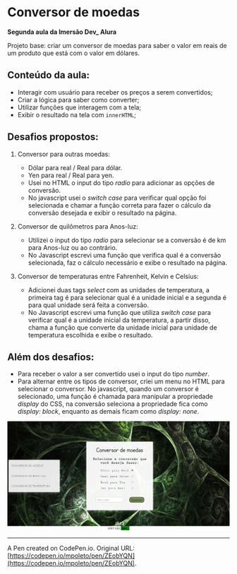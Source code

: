 # Conversor de moedas

**Segunda aula da Imersão Dev_ Alura**

Projeto base: criar um conversor de moedas para saber o valor em reais de um produto que está com o valor em dólares.

## Conteúdo da aula:

- Interagir com usuário para receber os preços a serem convertidos;
- Criar a lógica para saber como converter;
- Utilizar funções que interagem com a tela;
- Exibir o resultado na tela com `innerHTML`;

## Desafios propostos:

1. Conversor para outras moedas:
    - Dólar para real / Real para dólar.
    - Yen para real / Real para yen.
    - Usei no HTML o input do tipo *radio* para adicionar as opções de conversão.
    - No javascript usei o *switch case* para verificar qual opção foi selecionada e chamar a função correta para fazer o cálculo da conversão desejada e exibir o resultado na página.  

2. Conversor de quilômetros para Anos-luz: 
    - Utilizei o input do tipo *radio* para selecionar se a conversão é de km para Anos-luz ou ao contrário.
    - No Javascript escrevi uma função que verifica qual é a conversão selecionada, faz o cálculo necessário e exibe o resultado na página.  

3. Conversor de temperaturas entre Fahrenheit, Kelvin e Celsius:
    - Adicionei duas tags *select* com as unidades de temperatura, a primeira tag é para selecionar qual é a unidade inicial e a segunda é para qual unidade será feita a conversão.
    - No Javascript escrevi uma função que utiliza *switch case* para verificar qual é a unidade inicial da temperatura, a partir disso, chama a função que converte da unidade inicial para unidade de temperatura escolhida e exibe o resultado.  

## Além dos desafios:

- Para receber o valor a ser convertido usei o input do tipo *number*.
- Para alternar entre os tipos de conversor, criei um menu no HTML para selecionar o conversor. No javascript, quando um conversor é selecionado, uma função é chamada para manipular a propriedade *display* do CSS, na conversão seleciona a propriedade fica como *display: block*, enquanto as demais ficam como *display: none*.

![Resultado final da página do conversor](./src/assets/conversor-pagina.png)  

----------
A Pen created on CodePen.io. Original URL: [https://codepen.io/mpoleto/pen/ZEobYQN](https://codepen.io/mpoleto/pen/ZEobYQN).

